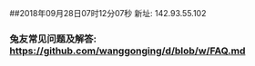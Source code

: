 ##2018年09月28日07时12分07秒 新址: 142.93.55.102
### 兔友常见问题及解答: https://github.com/wanggonging/d/blob/w/FAQ.md
